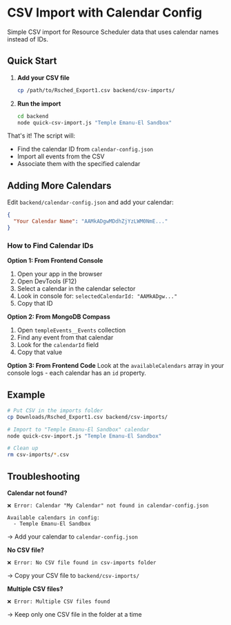 # CSV Import with Calendar Config

Simple CSV import for Resource Scheduler data that uses calendar names instead of IDs.

## Quick Start

1. **Add your CSV file**
   ```bash
   cp /path/to/Rsched_Export1.csv backend/csv-imports/
   ```

2. **Run the import**
   ```bash
   cd backend
   node quick-csv-import.js "Temple Emanu-El Sandbox"
   ```

That's it! The script will:
- Find the calendar ID from `calendar-config.json`
- Import all events from the CSV
- Associate them with the specified calendar

## Adding More Calendars

Edit `backend/calendar-config.json` and add your calendar:

```json
{
  "Your Calendar Name": "AAMkADgwMDdhZjYzLWM0NmE..."
}
```

### How to Find Calendar IDs

**Option 1: From Frontend Console**
1. Open your app in the browser
2. Open DevTools (F12)
3. Select a calendar in the calendar selector
4. Look in console for: `selectedCalendarId: "AAMkADgw..."`
5. Copy that ID

**Option 2: From MongoDB Compass**
1. Open `templeEvents__Events` collection
2. Find any event from that calendar
3. Look for the `calendarId` field
4. Copy that value

**Option 3: From Frontend Code**
Look at the `availableCalendars` array in your console logs - each calendar has an `id` property.

## Example

```bash
# Put CSV in the imports folder
cp Downloads/Rsched_Export1.csv backend/csv-imports/

# Import to "Temple Emanu-El Sandbox" calendar
node quick-csv-import.js "Temple Emanu-El Sandbox"

# Clean up
rm csv-imports/*.csv
```

## Troubleshooting

**Calendar not found?**
```
❌ Error: Calendar "My Calendar" not found in calendar-config.json

Available calendars in config:
  - Temple Emanu-El Sandbox
```
→ Add your calendar to `calendar-config.json`

**No CSV file?**
```
❌ Error: No CSV file found in csv-imports folder
```
→ Copy your CSV file to `backend/csv-imports/`

**Multiple CSV files?**
```
❌ Error: Multiple CSV files found
```
→ Keep only one CSV file in the folder at a time
